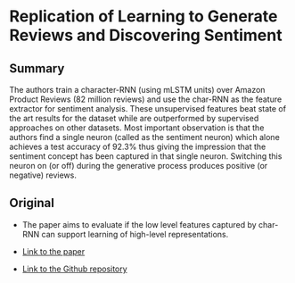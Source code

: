 # Replication of Learning to Generate Reviews and Discovering Sentiment

## Summary

The authors train a character-RNN (using mLSTM units) over Amazon Product Reviews (82 million reviews) and use the char-RNN as the feature extractor for sentiment analysis. These unsupervised features beat state of the art results for the dataset while are outperformed by supervised approaches on other datasets. Most important observation is that the authors find a single neuron (called as the sentiment neuron) which alone achieves a test accuracy of 92.3% thus giving the impression that the sentiment concept has been captured in that single neuron. Switching this neuron on (or off) during the generative process produces positive (or negative) reviews.

## Original

* The paper aims to evaluate if the low level features captured by char-RNN can support learning of high-level representations.

* [Link to the paper](https://arxiv.org/abs/1704.01444)

* [Link to the Github repository]([https://blog.openai.com/unsupervised-sentiment-neuron/](https://github.com/openai/generating-reviews-discovering-sentiment))

